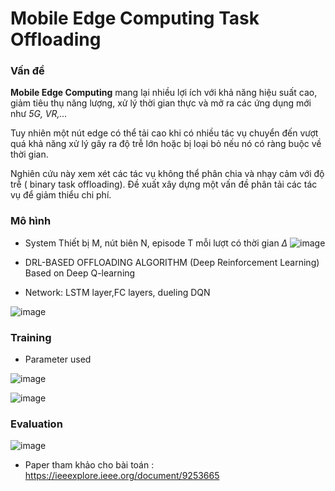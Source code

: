 # Mobile Edge Computing Task Offloading


### Vấn đề
**Mobile Edge Computing** mang lại nhiều lợi ích với khả năng hiệu suất cao, giảm tiêu thụ năng lượng, xử lý thời gian thực và mở ra các ứng dụng mới như *5G, VR,...*

Tuy nhiên một nút edge có thể tải cao khi có nhiều tác vụ chuyển đến vượt quá khả năng xử lý gây ra độ trễ lớn hoặc bị loại bỏ nếu nó có ràng buộc về thời gian.

Nghiên cứu này xem xét các tác vụ không thể phân chia và nhạy cảm với độ trễ ( binary task offloading). Đề xuất xây dựng một vấn đề phân tải các tác vụ để giảm thiểu chi phí.

### Mô hình 


* System
  Thiết bị M, nút biên N, episode T mỗi lượt có thời gian $\Delta$
  ![image](https://github.com/drpsy/MEC_taskOffloading/assets/87910428/4171a579-e62a-4d3f-b2f1-77f106c9154d)

* DRL-BASED OFFLOADING ALGORITHM (Deep Reinforcement Learning)
    Based on Deep Q-learning
* Network:
  LSTM layer,FC layers, dueling DQN
  
 ![image](https://github.com/drpsy/MEC_taskOffloading/assets/87910428/475c40c9-9239-47fd-aa2f-b861a31c9f96)

  

### Training
* Parameter used
  
![image](https://github.com/drpsy/MEC_taskOffloading/assets/87910428/ff039725-2bb1-4390-846c-bc2d1a6389dc)




![image](https://github.com/drpsy/MEC_taskOffloading/assets/87910428/d7ed9bb3-8db3-4a26-b300-2c2751dc477d)


### Evaluation

![image](https://github.com/drpsy/MEC_taskOffloading/assets/87910428/be4cd789-7f36-476d-a005-ae773cb42d12)


* Paper tham khảo cho bài toán : https://ieeexplore.ieee.org/document/9253665





